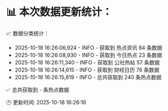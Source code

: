 📊 本次数据更新统计：
==========================

📈 数据分类统计：
- 2025-10-18 16:26:06,924 - INFO - 获取到 热点资讯 84 条数据
- 2025-10-18 16:26:08,930 - INFO - 获取到 今日热点 23 条数据
- 2025-10-18 16:26:11,340 - INFO - 获取到 公社热帖 57 条数据
- 2025-10-18 16:26:14,615 - INFO - 获取到 财经日历 76 条数据
- 2025-10-18 16:26:15,819 - INFO - 总共获取到 240 条热点数据

✅ 总共获取到 - 条热点数据

🕐 更新时间: 2025-10-18 16:26:16
